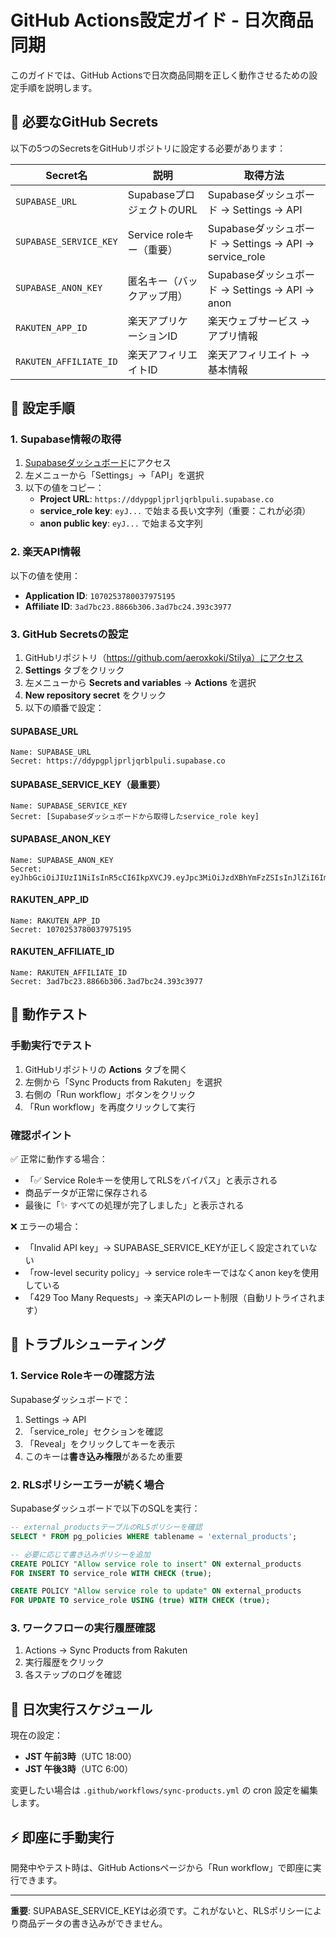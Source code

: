 # GitHub Actions設定ガイド - 日次商品同期

このガイドでは、GitHub Actionsで日次商品同期を正しく動作させるための設定手順を説明します。

## 🔑 必要なGitHub Secrets

以下の5つのSecretsをGitHubリポジトリに設定する必要があります：

| Secret名 | 説明 | 取得方法 |
|----------|------|----------|
| `SUPABASE_URL` | SupabaseプロジェクトのURL | Supabaseダッシュボード → Settings → API |
| `SUPABASE_SERVICE_KEY` | Service roleキー（重要） | Supabaseダッシュボード → Settings → API → service_role |
| `SUPABASE_ANON_KEY` | 匿名キー（バックアップ用） | Supabaseダッシュボード → Settings → API → anon |
| `RAKUTEN_APP_ID` | 楽天アプリケーションID | 楽天ウェブサービス → アプリ情報 |
| `RAKUTEN_AFFILIATE_ID` | 楽天アフィリエイトID | 楽天アフィリエイト → 基本情報 |

## 📝 設定手順

### 1. Supabase情報の取得

1. [Supabaseダッシュボード](https://supabase.com/dashboard/project/ddypgpljprljqrblpuli)にアクセス
2. 左メニューから「Settings」→「API」を選択
3. 以下の値をコピー：
   - **Project URL**: `https://ddypgpljprljqrblpuli.supabase.co`
   - **service_role key**: `eyJ...` で始まる長い文字列（重要：これが必須）
   - **anon public key**: `eyJ...` で始まる文字列

### 2. 楽天API情報

以下の値を使用：
- **Application ID**: `1070253780037975195`
- **Affiliate ID**: `3ad7bc23.8866b306.3ad7bc24.393c3977`

### 3. GitHub Secretsの設定

1. GitHubリポジトリ（https://github.com/aeroxkoki/Stilya）にアクセス
2. **Settings** タブをクリック
3. 左メニューから **Secrets and variables** → **Actions** を選択
4. **New repository secret** をクリック
5. 以下の順番で設定：

#### SUPABASE_URL
```
Name: SUPABASE_URL
Secret: https://ddypgpljprljqrblpuli.supabase.co
```

#### SUPABASE_SERVICE_KEY（最重要）
```
Name: SUPABASE_SERVICE_KEY
Secret: [Supabaseダッシュボードから取得したservice_role key]
```

#### SUPABASE_ANON_KEY
```
Name: SUPABASE_ANON_KEY
Secret: eyJhbGciOiJIUzI1NiIsInR5cCI6IkpXVCJ9.eyJpc3MiOiJzdXBhYmFzZSIsInJlZiI6ImRkeXBncGxqcHJsanFyYmxwdWxpIiwicm9sZSI6ImFub24iLCJpYXQiOjE3NDcxMDMwOTcsImV4cCI6MjA2MjY3OTA5N30.u4310NL9FYdxcMSrGxEzEXP0M5y5pDuG3_mz7IRAhMU
```

#### RAKUTEN_APP_ID
```
Name: RAKUTEN_APP_ID
Secret: 1070253780037975195
```

#### RAKUTEN_AFFILIATE_ID
```
Name: RAKUTEN_AFFILIATE_ID
Secret: 3ad7bc23.8866b306.3ad7bc24.393c3977
```

## 🧪 動作テスト

### 手動実行でテスト

1. GitHubリポジトリの **Actions** タブを開く
2. 左側から「Sync Products from Rakuten」を選択
3. 右側の「Run workflow」ボタンをクリック
4. 「Run workflow」を再度クリックして実行

### 確認ポイント

✅ 正常に動作する場合：
- 「✅ Service Roleキーを使用してRLSをバイパス」と表示される
- 商品データが正常に保存される
- 最後に「✨ すべての処理が完了しました」と表示される

❌ エラーの場合：
- 「Invalid API key」→ SUPABASE_SERVICE_KEYが正しく設定されていない
- 「row-level security policy」→ service roleキーではなくanon keyを使用している
- 「429 Too Many Requests」→ 楽天APIのレート制限（自動リトライされます）

## 🚨 トラブルシューティング

### 1. Service Roleキーの確認方法

Supabaseダッシュボードで：
1. Settings → API
2. 「service_role」セクションを確認
3. 「Reveal」をクリックしてキーを表示
4. このキーは**書き込み権限**があるため重要

### 2. RLSポリシーエラーが続く場合

Supabaseダッシュボードで以下のSQLを実行：
```sql
-- external_productsテーブルのRLSポリシーを確認
SELECT * FROM pg_policies WHERE tablename = 'external_products';

-- 必要に応じて書き込みポリシーを追加
CREATE POLICY "Allow service role to insert" ON external_products
FOR INSERT TO service_role WITH CHECK (true);

CREATE POLICY "Allow service role to update" ON external_products
FOR UPDATE TO service_role USING (true) WITH CHECK (true);
```

### 3. ワークフローの実行履歴確認

1. Actions → Sync Products from Rakuten
2. 実行履歴をクリック
3. 各ステップのログを確認

## 📅 日次実行スケジュール

現在の設定：
- **JST 午前3時**（UTC 18:00）
- **JST 午後3時**（UTC 6:00）

変更したい場合は `.github/workflows/sync-products.yml` の cron 設定を編集します。

## ⚡ 即座に手動実行

開発中やテスト時は、GitHub Actionsページから「Run workflow」で即座に実行できます。

---

**重要**: SUPABASE_SERVICE_KEYは必須です。これがないと、RLSポリシーにより商品データの書き込みができません。
